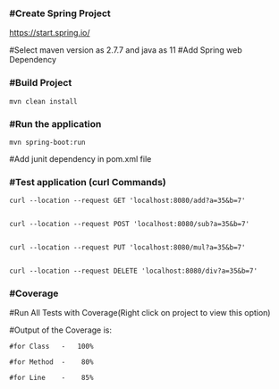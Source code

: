### **#Create Spring Project**

https://start.spring.io/

#Select maven version as 2.7.7 and java as 11
#Add Spring web Dependency


### **#Build Project**
```agsl
mvn clean install
```

### **#Run the application**
```agsl
mvn spring-boot:run
```

#Add junit dependency in pom.xml file

### **#Test application  (curl Commands)**
```agsl
curl --location --request GET 'localhost:8080/add?a=35&b=7'


curl --location --request POST 'localhost:8080/sub?a=35&b=7'


curl --location --request PUT 'localhost:8080/mul?a=35&b=7'


curl --location --request DELETE 'localhost:8080/div?a=35&b=7'
```


### **#Coverage**

#Run All Tests with Coverage(Right click on project to view this option)

#Output of the Coverage is:
```agsl
#for Class   -   100%

#for Method  -    80%

#for Line    -    85%
```


